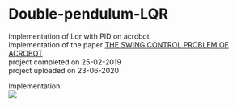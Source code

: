 # Double-pendulum-LQR
implementation of Lqr with PID on acrobot \
implementation of the paper [THE SWING CONTROL PROBLEM OF ACROBOT](https://github.com/satyamgupta2708/Double-pendulum-LQR/blob/master/swingupctrlprob.pdf)\
project completed on 25-02-2019 \
project uploaded on 23-06-2020 

Implementation:\
![](https://github.com/satyamgupta2708/Double-pendulum-LQR/blob/master/double_pendulum.gif)

